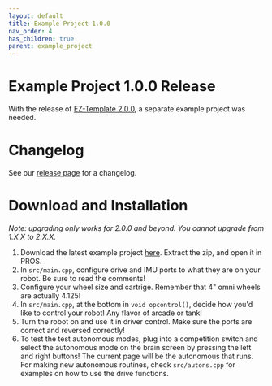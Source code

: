 ```yaml
---
layout: default
title: Example Project 1.0.0
nav_order: 4
has_children: true
parent: example_project
---
```


# Example Project 1.0.0 Release
With the release of [EZ-Template 2.0.0](https://github.com/EZ-Robotics/EZ-Template/releases/tag/v2.0.0), a separate example project was needed.  

# Changelog   
See our [release page](https://github.com/EZ-Robotics/EZ-Template-Example/releases/tag/v1.0.0) for a changelog. 

# Download and Installation  
 *Note: upgrading only works for 2.0.0 and beyond. You cannot upgrade from 1.X.X to 2.X.X.*  
1) Download the latest example project [here](https://github.com/EZ-Robotics/EZ-Template-Example/releases/latest).  Extract the zip, and open it in PROS.   
2) In `src/main.cpp`, configure drive and IMU ports to what they are on your robot.  Be sure to read the comments!    
3) Configure your wheel size and cartrige.  Remember that 4" omni wheels are actually 4.125!    
4) In `src/main.cpp`, at the bottom in `void opcontrol()`, decide how you'd like to control your robot!  Any flavor of arcade or tank!    
5) Turn the robot on and use it in driver control.  Make sure the ports are correct and reversed correctly!    
6) To test the test autonomous modes, plug into a competition switch and select the autonomous mode on the brain screen by pressing the left and right buttons!  The current page will be the autonomous that runs.  For making new autonomous routines, check `src/autons.cpp` for examples on how to use the drive functions.  
